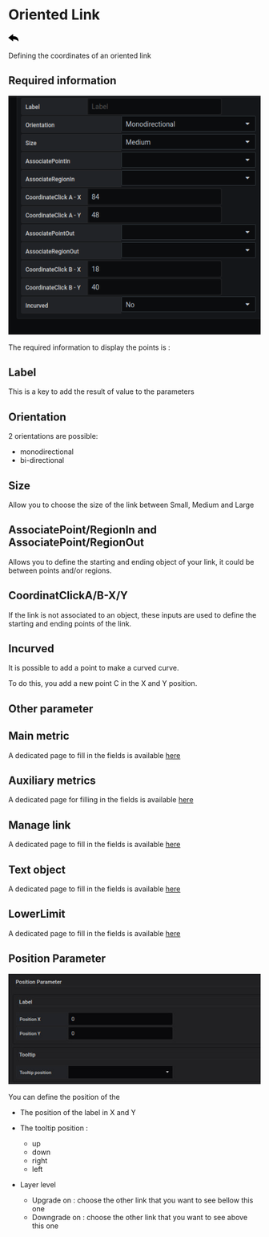 # Oriented Link
[![](../../screenshots/other/Go-back.png)](coordinates.md)
 
Defining the coordinates of an oriented link


## **Required information**


![saisie oriented link](../../screenshots/editor/coordinates/screen-oriented-link/obligatoire.png)


The required information to display the points is : 



## Label 

This is a key to add the result of value to the parameters 

## Orientation

2 orientations are possible: 

- monodirectional
- bi-directional

## Size

Allow you to choose the size of the link between Small, Medium and Large

## AssociatePoint/RegionIn and AssociatePoint/RegionOut

Allows you to define the starting and ending object of your link, it could be between points and/or regions.

## CoordinatClickA/B-X/Y

If the link is not associated to an object, these inputs are used to define the starting and ending points of the link.

## Incurved

It is possible to add a point to make a curved curve.

To do this, you add a new point C in the X and Y position.

## **Other parameter**

## Main metric

A dedicated page to fill in the fields is available [here](coordinates-space-main-metric.md)



## Auxiliary metrics

A dedicated page for filling in the fields is available [here](coordinates-auxiliary-metric.md)


## Manage link

A dedicated page to fill in the fields is available [here](coordinates-manage-link.md)


## Text object


A dedicated page to fill in the fields is available [here](coordinates-object-text.md)


## LowerLimit


A dedicated page to fill in the fields is available [here](coordinates-lower-limit.md)



## Position Parameter


![position parameter](../../screenshots/editor/coordinates/screen-point/position-parameter.jpg)

You can define the position of the 


  - The position of the label in X and Y


  - The tooltip position : 
    - up
    - down
    - right
    - left 


  - Layer level
    - Upgrade on : choose the other link that you want to see bellow this one
    - Downgrade on : choose the other link that you want to see above this one






